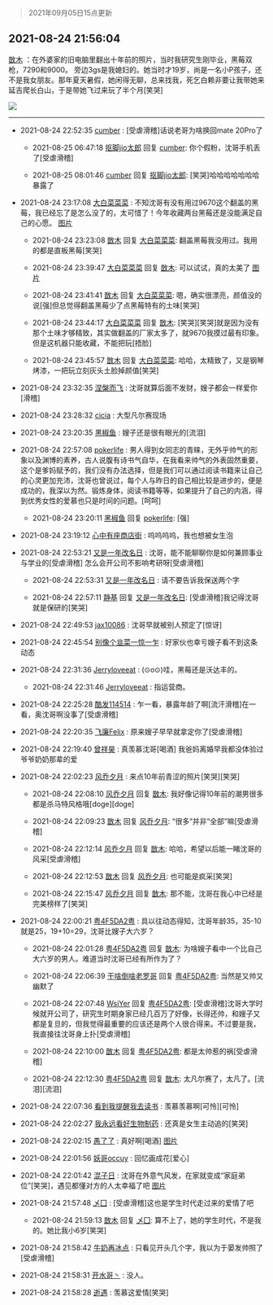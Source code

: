 > 2021年09月05日15点更新
<link rel="stylesheet" href="https://cdn.jsdelivr.net/gh/taotie6/sampleJSON@main/css/photo_show.css">


 ## 2021-08-24 21:56:04 

 [㪚木](https://www.coolapk.com/feed/29494557?shareKey=ZjhjMmNlZTVmOTJjNjEzMTc4M2I~) ：在外婆家的旧电脑里翻出十年前的照片，当时我研究生刚毕业，黑莓双枪，7290和9000。
旁边3gs是我媳妇的。她当时才19岁，尚是一名小P孩子，还不是我女朋友。那年夏天暑假，她闲得无聊，总来找我，死乞白赖非要让我带她来延吉爬长白山，于是带她飞过来玩了半个月[笑哭] 

<div class="album">
<img class="img-item" src="http://image.coolapk.com/feed/2021/0824/21/1081091_9a1ec7fa_3363_706@2816x2112.jpeg" />
</div>

 ------- 

- 2021-08-24 22:52:35 [cumber](uid=1618664) : [受虐滑稽]话说老哥为啥换回mate 20Pro了 

    - 2021-08-25 06:47:18 [抠脚jio太郎](uid=3743725) 回复 [cumber](uid=1618664): 你个假粉，沈哥手机丢了[受虐滑稽] 

    - 2021-08-25 08:01:46 [cumber](uid=1618664) 回复 [抠脚jio太郎](uid=3743725): [笑哭]哈哈哈哈哈哈哈暴露了 

- 2021-08-24 23:17:08 [大白菜菜菜](uid=2081020) : 不知沈哥有没有用过9670这个翻盖的黑莓，我已经忘了是怎么没了的，太可惜了！今年收藏两台黑莓还是没能满足自己的心愿。 [图片](http://image.coolapk.com/feed/2021/0521/15/2081020_2358_0907@828x620.jpg)

    - 2021-08-24 23:23:08 [㪚木](uid=1081091) 回复 [大白菜菜菜](uid=2081020): 翻盖黑莓我没用过。我用的都是直板黑莓[笑哭] 

    - 2021-08-24 23:39:47 [大白菜菜菜](uid=2081020) 回复 [㪚木](uid=1081091): 可以试试，真的太美了 [图片](http://image.coolapk.com/feed/2021/0824/23/2081020_9587_2973@750x750.jpg)

    - 2021-08-24 23:41:41 [㪚木](uid=1081091) 回复 [大白菜菜菜](uid=2081020): 嗯，确实很漂亮，颜值没的说[强]但总觉得翻盖黑莓少了点黑莓特有的土味[笑哭] 

    - 2021-08-24 23:44:17 [大白菜菜菜](uid=2081020) 回复 [㪚木](uid=1081091): [笑哭][笑哭]就是因为没有那个土味才够精致，其实做翻盖的厂家太多了，就9670我摸过最有印象。但是这机器只能收藏，不能把玩[捂脸] 

    - 2021-08-24 23:45:57 [㪚木](uid=1081091) 回复 [大白菜菜菜](uid=2081020): 哈哈，太精致了，又是钢琴烤漆，一把玩立刻灰头土脸掉颜值[笑哭] 

- 2021-08-24 23:32:35 [涅槃而飞](uid=1128897) : 沈哥就算后面不发财，嫂子都会一样爱你[滑稽] 

- 2021-08-24 23:28:32 [cicia](uid=6177749) : 大型凡尔赛现场 

- 2021-08-24 23:20:35 [黑椒鱼](uid=1624691) : 嫂子还是很有眼光的[流泪] 

- 2021-08-24 22:57:08 [pokerlife](uid=575409) : 男人得到女同志的青睐，无外乎帅气的形象以及渊博的素养，古人说腹有诗书气自华，在我看来帅气的外表固然重要，这个是爹妈赋予的，我们没有办法选择，但是我们可以通过阅读书籍来让自己的心灵更加充沛，沈哥也曾说过，每个人与昨日的自己相比较是进步的，便是成功的，我深以为然。锻炼身体<!--break-->，阅读书籍等等，如果提升了自己的内涵，得到优秀女性的爱慕也只是时间的问题。[呵呵] 

    - 2021-08-24 23:20:11 [黑椒鱼](uid=1624691) 回复 [pokerlife](uid=575409): [强] 

- 2021-08-24 23:19:12 [心中有座商店街](uid=1636078) : 呜呜呜呜，我也想被女生泡 

- 2021-08-24 22:53:21 [又是一年改名日](uid=2764896) : 沈哥，能不能聊聊你是如何兼顾事业与学业的[受虐滑稽]
怎么会开公司不影响考研呀[受虐滑稽] 

    - 2021-08-24 22:53:31 [又是一年改名日](uid=2764896) : 请不要告诉我保送两个字 

    - 2021-08-24 22:57:11 [静基](uid=1353091) 回复 [又是一年改名日](uid=2764896): [受虐滑稽]我记得沈哥就是保研的[笑哭] 

- 2021-08-24 22:49:53 [jax10086](uid=797822) : 沈哥早就被别人预定了[惊讶] 

- 2021-08-24 22:45:54 [别像个韭菜一惊一乍](uid=824256) : 好家伙也幸亏嫂子看不到这条动态 

- 2021-08-24 22:31:36 [Jerryloveeat](uid=3750411) : (⊙o⊙)哇，黑莓还是沃达丰的。 

    - 2021-08-24 22:31:46 [Jerryloveeat](uid=3750411) : 指运营商。 

- 2021-08-24 22:25:28 [酷发114514](uid=4321323) : 乍一看，暴露年龄了啊[流汗滑稽]在一看，奥沈哥啊没事了[受虐滑稽] 

- 2021-08-24 22:20:35 [飞廉Felix](uid=900024) : 原来嫂子早早就拿定你了[受虐滑稽] 

- 2021-08-24 22:19:40 [曾祥昊](uid=6695078) : 真羡慕沈哥[喝酒]
我爸妈离婚早我都没体验过爷爷奶奶那辈的爱 

- 2021-08-24 22:02:23 [风乔夕月](uid=2725527) : 来点10年前青涩的照片[笑哭][笑哭] 

    - 2021-08-24 22:08:10 [风乔夕月](uid=2725527) 回复 [㪚木](uid=1081091): 我好像记得10年前的潮男很多都是杀马特风格哦[doge][doge] 

    - 2021-08-24 22:09:23 [㪚木](uid=1081091) 回复 [风乔夕月](uid=2725527): “很多”并非“全部”嘛[受虐滑稽] 

    - 2021-08-24 22:12:14 [风乔夕月](uid=2725527) 回复 [㪚木](uid=1081091): 哈哈，希望以后能一睹沈哥的风采[受虐滑稽] 

    - 2021-08-24 22:12:53 [㪚木](uid=1081091) 回复 [风乔夕月](uid=2725527): 也可能是疯采[笑哭] 

    - 2021-08-24 22:15:47 [风乔夕月](uid=2725527) 回复 [㪚木](uid=1081091): 那不能，沈哥在我心中已经是完美榜样了[笑哭] 

- 2021-08-24 22:00:21 [粤4F5DA2粤](uid=983185) : 具以往动态得知，沈哥年龄35，35-10就是25，19+10=29，沈哥比嫂子大六岁？ 

    - 2021-08-24 22:01:28 [粤4F5DA2粤](uid=983185) 回复 [㪚木](uid=1081091): 为啥嫂子看中一个比自己大六岁的男人。难道当时沈哥已经有所作为了？ 

    - 2021-08-24 22:06:39 [干啥倒啥老罗哥](uid=2936994) 回复 [粤4F5DA2粤](uid=983185): 当然是又帅又幽默了 

    - 2021-08-24 22:07:48 [WsiYer](uid=3832235) 回复 [粤4F5DA2粤](uid=983185): [受虐滑稽]沈哥大学时候就开公司了，研究生时期身家已经几百万了好像，长得还帅，和嫂子又都是复旦的，但我觉得最重要的应该还是两个人很合得来。不过要是我，我直接往沈哥身上扑[受虐滑稽] 

    - 2021-08-24 22:10:00 [㪚木](uid=1081091) 回复 [粤4F5DA2粤](uid=983185): 都是太帅惹的祸[受虐滑稽] 

    - 2021-08-24 22:12:30 [粤4F5DA2粤](uid=983185) 回复 [㪚木](uid=1081091): 太凡尔赛了，太凡了。[流泪][流泪] 

- 2021-08-24 22:07:36 [看到我提醒我去读书](uid=2577914) : 羡慕羡慕啊[可怜][可怜] 

- 2021-08-24 22:02:27 [我永远看好生物制药](uid=3331493) : 还真是女生主动追的[笑哭] 

- 2021-08-24 22:02:15 [愚了了](uid=734193) : 真好啊[喝酒] [图片](http://image.coolapk.com/feed/2021/0731/21/4278962_9f2b2701_9300_2054@198x198.jpeg)

- 2021-08-24 22:01:56 [妖哥occuy](uid=1388591) : 回忆画成花[爱心] 

- 2021-08-24 22:01:42 [混子日](uid=1878276) : 沈哥在外意气风发，在家就变成“家庭弟位”[笑哭]，遇见都懂对方的人太幸福了吧 [图片](http://image.coolapk.com/feed/2021/0813/18/1878276_2ef05043_9091_885@300x277.jpeg)

- 2021-08-24 21:57:48 [乄囗](uid=759206) : [受虐滑稽]这也是学生时代走过来的爱情了吧 

    - 2021-08-24 21:59:13 [㪚木](uid=1081091) 回复 [乄囗](uid=759206): 算不上了，她的学生时代，不是我的。她比我小6岁[笑哭] 

- 2021-08-24 21:58:42 [牛奶再冰点](uid=3069237) : 只看见开头几个字，我以为于晏发帅照了[受虐滑稽] 

- 2021-08-24 21:58:31 [开水哥丶](uid=608451) : 没人。 

- 2021-08-24 21:58:28 [逝遇](uid=2589293) : 羡慕这爱情[笑哭] 

